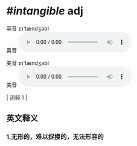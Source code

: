 # ***\#intangible*** adj
英音 ɪn'tændʒəbl  
英音
<audio src="./media/intangible1.aac" controls="controls"></audio>

美音 ɪn'tændʒəbl  
美音
<audio src="./media/intangible2.aac" controls="controls"></audio>



| 词频 1 |  

英文释义
---
### 1.**无形的，难以捉摸的，无法形容的**  


